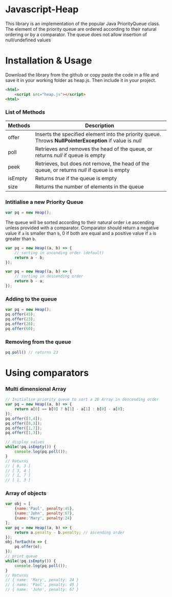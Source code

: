 # Javascript-Heap
This library is an implementation of the popular Java PriorityQueue class. The element of the priority queue are ordered according to their natural ordering or by a comparator. The queue does not allow insertion of null/undefined values

# Installation & Usage
Download the library from the github or copy paste the code in a file and save it in your working folder as heap.js. Then include it in your project.

```html
<html>
    <script src="heap.js"></script>
<html>
```

### List of Methods
| Methods           | Description |
|-------------------|-------------|
| offer | Inserts the specified element into the priority queue. Throws **NullPointerException** if value is *null* |
| poll | Retrieves and removes the head of the queue, or returns *null* if queue is empty |
| peek | Retrieves, but does not remove, the head of the queue, or returns *null* if queue is empty |
| isEmpty | Returns *true* if the queue is empty |
| size | Returns the number of elements in the queue |


### Intitialise a new Priority Queue
```javascript
var pq = new Heap();
```
The queue will be sorted according to their natural order i.e ascending unless provided with a comparator. Comparator should return a negative value if `a` is smaller than `b`, 0 if both are equal and a positive value if `a` is greater than `b`.
```javascript
var pq = new Heap((a, b) => {
    // sorting in ascending order (default)
    return a - b;
});

var pq = new Heap((a, b) => {
    // sorting in descending order
    return b - a;
});
```

### Adding to the queue
```javascript
var pq = new Heap();
pq.offer(45);
pq.offer(23);
pq.offer(28);
pq.offer(60);
```

### Removing from the queue
```javascript
pq.poll() // returns 23
```

# Using comparators
### Multi dimensional Array
```javascript
// Initialise priority queue to sort a 2D Array in descending order
var pq = new Heap((a, b) => {
    return a[0] == b[0] ? b[1] - a[1] : b[0] - a[0];
});
pq.offer([3,4]);
pq.offer([8,3]);
pq.offer([1,7]);
pq.offer([1,3]);

// display values
while(!pq.isEmpty()) {
    console.log(pq.poll());
}
// Returns
// [ 8, 3 ]
// [ 3, 4 ]
// [ 1, 7 ]
// [ 1, 3 ]
```

### Array of objects
```javascript
var obj = [
    {name:'Paul', penalty:45},
    {name:'John', penalty:67},
    {name:'Mary', penalty:24}
];
var pq = new Heap((a, b) => {
    return a.penalty - b.penalty; // ascending order
});
obj.forEach(o => {
    pq.offer(o);
});
// print queue
while(!pq.isEmpty()) {
    console.log(pq.poll());
}
// Returns
// { name: 'Mary', penalty: 24 }
// { name: 'Paul', penalty: 45 }
// { name: 'John', penalty: 67 }
```
